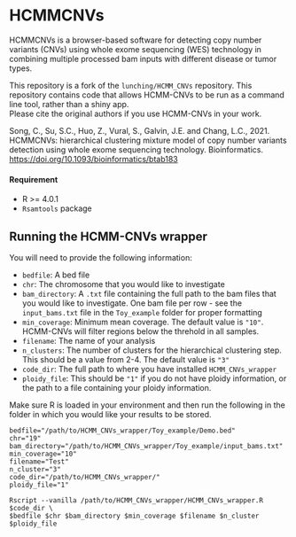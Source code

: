 # HCMMCNVs

HCMMCNVs is a browser-based software for detecting copy number variants (CNVs) using whole exome sequencing (WES) technology in combining multiple processed bam inputs with different disease or tumor types.

This repository is a fork of the `lunching/HCMM_CNVs` repository.  This repository contains code that allows HCMM-CNVs to be run as a command line tool, rather than a shiny app.  
Please cite the original authors if you use HCMM-CNVs in your work.  

Song, C., Su, S.C., Huo, Z., Vural, S., Galvin, J.E. and Chang, L.C., 2021. 
HCMMCNVs: hierarchical clustering mixture model of copy number variants detection using whole exome sequencing technology. 
Bioinformatics. https://doi.org/10.1093/bioinformatics/btab183

#### Requirement
* R >= 4.0.1
* `Rsamtools` package

## Running the HCMM-CNVs wrapper

You will need to provide the following information:
* `bedfile`: A bed file 
* `chr`: The chromosome that you would like to investigate
* `bam_directory`: A `.txt` file containing the full path to the bam files that you would like to investigate.  One bam file per row - see the `input_bams.txt` file in the `Toy_example` folder for proper formatting
* `min_coverage`: Minimum mean coverage.  The default value is `"10"`.  HCMM-CNVs will filter regions below the threhold in all samples. 
* `filename`: The name of your analysis
* `n_clusters`: The number of clusters for the hierarchical clustering step.  This should be a value from 2-4.  The default value is `"3"`
* `code_dir`: The full path to where you have installed `HCMM_CNVs_wrapper`
* `ploidy_file`: This should be `"1"` if you do not have ploidy information, or the path to a file containing your ploidy information. 

Make sure R is loaded in your environment and then run the following in the folder in which you would like your results to be stored.  
```
bedfile="/path/to/HCMM_CNVs_wrapper/Toy_example/Demo.bed"
chr="19"
bam_directory="/path/to/HCMM_CNVs_wrapper/Toy_example/input_bams.txt"
min_coverage="10"
filename="Test"
n_cluster="3"
code_dir="/path/to/HCMM_CNVs_wrapper/"
ploidy_file="1"

Rscript --vanilla /path/to/HCMM_CNVs_wrapper/HCMM_CNVs_wrapper.R $code_dir \
$bedfile $chr $bam_directory $min_coverage $filename $n_cluster $ploidy_file
```
